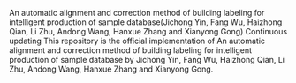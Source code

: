 An automatic alignment and correction method of building labeling for intelligent production of sample database(Jichong Yin, Fang Wu, Haizhong Qian, Li Zhu, Andong Wang, Hanxue Zhang and Xianyong Gong) Continuous updating
This repository is the official implementation of An automatic alignment and correction method of building labeling for intelligent production of sample database by Jichong Yin, Fang Wu, Haizhong Qian, Li Zhu, Andong Wang, Hanxue Zhang and Xianyong Gong.

